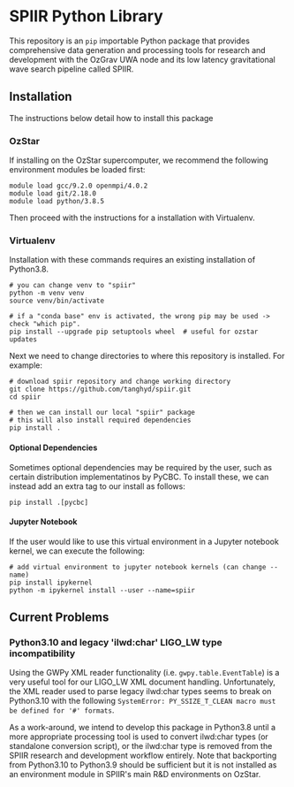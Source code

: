 # SPIIR Python Library

This repository is an `pip` importable Python package that provides comprehensive data generation and processing tools for research and development with the OzGrav UWA node and its low latency gravitational wave search pipeline called SPIIR.

## Installation

The instructions below detail how to install this package 

### OzStar

If installing on the OzStar supercomputer, we recommend the following environment
modules be loaded first:

  ```
  module load gcc/9.2.0 openmpi/4.0.2
  module load git/2.18.0
  module load python/3.8.5
  ```

Then proceed with the instructions for a installation with Virtualenv.

### Virtualenv

Installation with these commands requires an existing installation of Python3.8.

  ```
  # you can change venv to "spiir"
  python -m venv venv
  source venv/bin/activate

  # if a "conda base" env is activated, the wrong pip may be used -> check "which pip".
  pip install --upgrade pip setuptools wheel  # useful for ozstar updates
  ```

Next we need to change directories to where this repository is installed. For example:

  ```
  # download spiir repository and change working directory
  git clone https://github.com/tanghyd/spiir.git
  cd spiir

  # then we can install our local "spiir" package
  # this will also install required dependencies
  pip install .
  ```

#### Optional Dependencies

Sometimes optional dependencies may be required by the user, such as certain distribution implementatinos by PyCBC. To install these, we can instead add an extra tag to our install as follows:

  ```
  pip install .[pycbc]
  ```

#### Jupyter Notebook

If the user would like to use this virtual environment in a Jupyter notebook kernel, we can execute the following:

  ```
  # add virtual environment to jupyter notebook kernels (can change --name)
  pip install ipykernel
  python -m ipykernel install --user --name=spiir
  ```

## Current Problems

### Python3.10 and legacy 'ilwd:char' LIGO_LW type incompatibility

Using the GWPy XML reader functionality (i.e. `gwpy.table.EventTable`) is a very useful tool for our LIGO_LW XML document handling. Unfortunately, the XML reader used to parse legacy ilwd:char types seems to break on Python3.10 with the following `SystemError: PY_SSIZE_T_CLEAN macro must be defined for '#' formats`. 

As a work-around, we intend to develop this package in Python3.8 until a more appropriate processing tool is used to convert ilwd:char types (or standalone conversion script), or the ilwd:char type is removed from the SPIIR research and development workflow entirely. Note that backporting from Python3.10 to Python3.9 should be sufficient but it is not installed as an environment module in SPIIR's main R&D environments on OzStar.